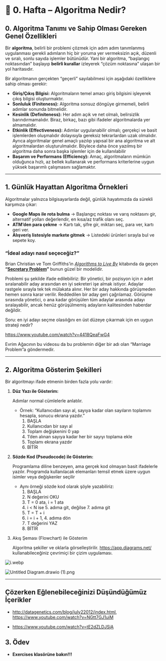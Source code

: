 # 📌 0. Hafta – Algoritma Nedir?

## 0. Algoritma Tanımı ve Sahip Olması Gereken Genel Özellikleri

Bir **algoritma**, belirli bir problemi çözmek için adım adım tanımlanmış uygulanması gerekli adımların hiç bir yoruma yer vermeksizin açık, düzenli ve sıralı, sonlu sayıda işlemler bütünüdür.
Yani bir algoritma, “başlangıç noktasından” başlayıp **belirli kurallar** izleyerek “çözüm noktasına” ulaşan bir yol haritasıdır.

Bir algoritmanın gerçekten “geçerli” sayılabilmesi için aşağıdaki özelliklere sahip olması gerekir:

- **Giriş/Çıkış Bilgisi:** Algoritmaların temel amacı giriş bilgisini işleyerek çıkış bilgisi oluşturmaktır.
- **Sonluluk (Finiteness):** Algoritma sonsuz döngüye girmemeli, belirli adımlar sonunda bitmelidir.
- **Kesinlik (Definiteness):** Her adım açık ve net olmalı, belirsizlik barındırmamalıdır. Biraz, birkaç, bazı gibi ifadeler algoritmalarda yer almamalıdır.
- **Etkinlik (Effectiveness):** Adımlar uygulanabilir olmalı; gerçekçi ve basit işlemlerden oluşmalıdır dolayısıyla gereksiz tekrarlardan uzak olmalıdır. Ayrıca algoritmalar genel amaçlı yazılıp yapısal bir ana algoritma ve alt algoritmalardan oluşturulmalıdır. Böylece daha önce yazılmış bir algoritma daha sonra başka işlemler için de kullanılabilir
- **Başarım ve Performans (Efficiency):** Amaç, algoritmaların mümkün olduğunca hızlı, az bellek kullanarak ve performans kriterlerine uygun yüksek başarımlı çalışmasını sağlamaktır.

---

## 1. Günlük Hayattan Algoritma Örnekleri

Algoritmalar yalnızca bilgisayarlarda değil, günlük hayatımızda da sürekli karşımıza çıkar:

- **Google Maps ile rota bulma** → Başlangıç noktası ve varış noktasını gir, alternatif yolları değerlendir, en kısa/az trafik olanı seç.
- **ATM’den para çekme** → Kartı tak, şifre gir, miktarı seç, para ver, kartı geri ver.
- **Alışveriş listesiyle markete gitmek** → Listedeki ürünleri sırayla bul ve sepete koy.

### “İdeal adayı nasıl seçeceğiz?”

Brian Christian ve Tom Griffiths’in [*Algorithms to Live By*](https://algorithmstoliveby.com/) kitabında da geçen **“[Secretary Problem](https://en.wikipedia.org/wiki/Secretary_problem)”** bunun güzel bir modelidir.

Problemi şu şekilde ifade edilebiliriz: Bir yönetici, bir pozisyon için *n* adet sıralanabilir aday arasından en iyi sekreteri işe almak istiyor. Adaylar rastgele sırayla tek tek mülakata alınır. Her bir aday hakkında görüşmeden hemen sonra karar verilir. Reddedilen bir aday geri çağrılamaz. Görüşme sırasında yönetici, o ana kadar görüşülen tüm adaylar arasında adayı sıralayabilir, ancak henüz görüşülmemiş adayların kalitesinden haberdar değildir.

Soru: en iyi adayı seçme olasılığını en üst düzeye çıkarmak için en uygun strateji nedir?

https://www.youtube.com/watch?v=4418QeaFwG4

Evrim Ağacının bu videosu da bu problemin diğer bir adı olan “Marriage Problem”a göndermedir.

---

## 2. Algoritma Gösterim Şekilleri

Bir algoritmayı ifade etmenin birden fazla yolu vardır:

1. **Düz Yazı ile Gösterim:**
    
    Adımlar normal cümlelerle anlatılır.
    
    - Örnek: “Kullanıcıdan sayı al, sayıya kadar olan sayıların toplamını hesapla, sonucu ekrana yazdır.”
        1. BAŞLA
        2. Kullanıcıdan bir sayı al
        3. Toplam değişkenini 0 yap
        4. 1’den alınan sayıya kadar her bir sayıyı toplama ekle
        5. Toplamı ekrana yazdır
        6. BİTİR
2. **Sözde Kod (Pseudocode) ile Gösterim:**
    
    Programlama diline benzeyen, ama gerçek kod olmayan basit ifadelerle yazılır. Programda kullanılacak elemanları temsil etmek üzere uygun isimler veya değişkenler seçilir
    
    - Aynı örneği sözde kod olarak şöyle yazabiliriz:
        1. BAŞLA
        2. N değerini OKU
        3. T = 0 ata, i = 1 ata
        4. i < N ise 5. adıma git, değilse 7. adıma git
        5. T = T + i
        6. i = i + 1, 4. adıma dön
        7. T değerini YAZ
        8. BİTİR
3. Akış Şeması (Flowchart) ile Gösterim
    
    Algoritma şekiller ve oklarla görselleştirilir. https://app.diagrams.net/ kullanabileceğiniz çevrimiçi bir çizim uygulaması.
    

![i.webp](images/66e1ee12-07c5-4372-a646-86266965ae53.png)

![Untitled Diagram.drawio (1).png](images/Diagramdrawio.png)

---

## Çözerken Eğlenebileceğinizi Düşündüğümüz İçerikler

- http://datagenetics.com/blog/july22012/index.html, https://www.youtube.com/watch?v=NGtt7GJ1uiM

- https://www.youtube.com/watch?v=tE2dZLDJSjA

## 3. Ödev
- **Exercises klasörüne bakın!!!**